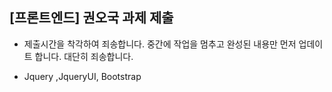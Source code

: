 ## [프론트엔드] 권오국 과제 제출
- 제출시간을 착각하여 죄송합니다. 중간에 작업을 멈추고
완성된 내용만 먼저 업데이트 합니다.
대단히 죄송합니다.

- Jquery ,JqueryUI, Bootstrap


